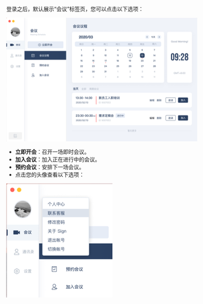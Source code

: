 登录之后，默认展示“会议”标签页，您可以点击以下选项：

![会议](/resources/cn/homepage_1.png)

- **立即开会**：召开一场即时会议。
- **加入会议**：加入正在进行中的会议。
- **预约会议**：安排下一场会议。
- 点击您的头像查看以下选项：

![会议](/resources/cn/homepage_2.png)
